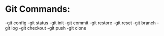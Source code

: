 # Git Commands:

-git config
-git status
-git init
-git commit
-git restore
-git reset
-git branch
-git log
-git checkout
-git push
-git clone
